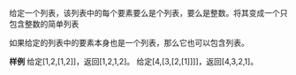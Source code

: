 给定一个列表，该列表中的每个要素要么是个列表，要么是整数。将其变成一个只包含整数的简单列表

如果给定的列表中的要素本身也是一个列表，那么它也可以包含列表。

**样例**
给定[1,2,[1,2]]，返回[1,2,1,2]。
给定[4,[3,[2,[1]]]]，返回[4,3,2,1]。
